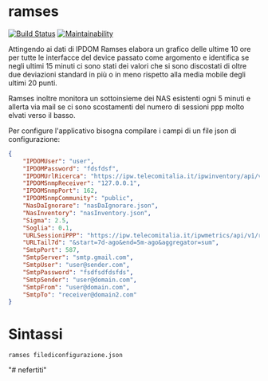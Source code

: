 # ramses

[![Build Status](https://travis-ci.org/axamon/ramses.svg?branch=master)](https://travis-ci.org/axamon/ramses)
[![Maintainability](https://api.codeclimate.com/v1/badges/55cbc6bd7cdf6afd7c52/maintainability)](https://codeclimate.com/github/axamon/ramses/maintainability)


Attingendo ai dati di IPDOM Ramses elabora un grafico delle ultime 10 ore per tutte le interfacce del device passato come argomento e identifica se negli ultimi 15 minuti ci sono stati dei valori che si sono discostati di oltre due deviazioni standard in più o in meno rispetto alla media mobile degli ultimi 20 punti.

Ramses inoltre monitora un sottoinsieme dei NAS esistenti ogni 5 minuti e allerta via mail se ci 
sono scostamenti del numero di sessioni ppp molto elvati verso il basso.

Per configure l'applicativo bisogna compilare i campi di un file json di configurazione:

``` json
{
    "IPDOMUser": "user",
    "IPDOMPassword": "fdsfdsf",
    "IPDOMUrlRicerca": "https://ipw.telecomitalia.it/ipwinventory/api/v1/devices/?limit=1000skip=1000&name=",
    "IPDOMSnmpReceiver": "127.0.0.1",
    "IPDOMSnmpPort": 162,
    "IPDOMSnmpCommunity": "public",
    "NasDaIgnorare": "nasDaIgnorare.json",
    "NasInventory": "nasInventory.json",
    "Sigma": 2.5,
    "Soglia": 0.1,
    "URLSessioniPPP": "https://ipw.telecomitalia.it/ipwmetrics/api/v1/rawmetrics/kpi.ppoe.slot?device=",
    "URLTail7d": "&start=7d-ago&end=5m-ago&aggregator=sum",
    "SmtpPort": 587,
    "SmtpServer": "smtp.gmail.com",
    "SmtpUser": "user@sender.com",
    "SmtpPassword": "fsdfsdfdsfds",
    "SmtpSender": "user@domain.com",
    "SmtpFrom": "user@domain.com",
    "SmtpTo": "receiver@domain2.com"
}
```

# Sintassi

    ramses filediconfigurazione.json
"# nefertiti" 
